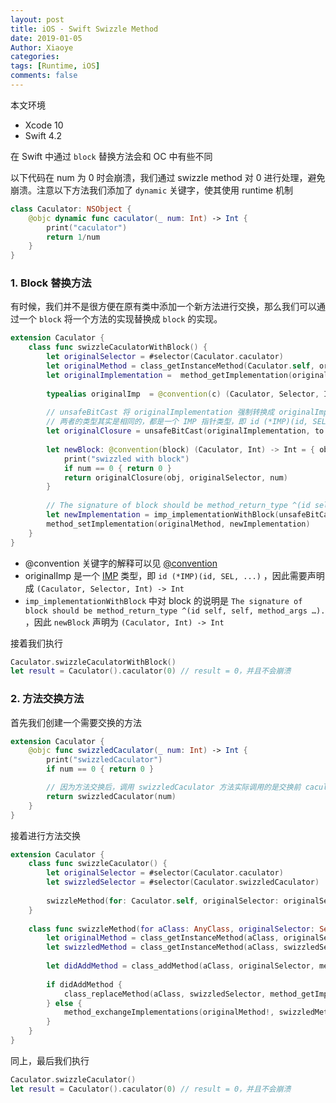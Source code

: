 ```yaml
---
layout: post
title: iOS - Swift Swizzle Method
date: 2019-01-05
Author: Xiaoye
categories: 
tags: [Runtime, iOS]
comments: false
---
```


本文环境
* Xcode 10
* Swift 4.2

在 Swift 中通过 `block` 替换方法会和 OC 中有些不同

以下代码在 num 为 0 时会崩溃，我们通过 swizzle method 对 0 进行处理，避免崩溃。注意以下方法我们添加了  `dynamic` 关键字，使其使用 runtime 机制

```swift
class Caculator: NSObject {
    @objc dynamic func caculator(_ num: Int) -> Int {
        print("caculator")
        return 1/num
    }
}
```

### 1. Block 替换方法

有时候，我们并不是很方便在原有类中添加一个新方法进行交换，那么我们可以通过一个 `block` 将一个方法的实现替换成 `block` 的实现。

```swift
extension Caculator {
    class func swizzleCaculatorWithBlock() {
        let originalSelector = #selector(Caculator.caculator)
        let originalMethod = class_getInstanceMethod(Caculator.self, originalSelector)!
        let originalImplementation =  method_getImplementation(originalMethod)
        
        typealias originalImp  = @convention(c) (Caculator, Selector, Int) -> Int
        
        // unsafeBitCast 将 originalImplementation 强制转换成 originalImp 类型
        // 两者的类型其实是相同的，都是一个 IMP 指针类型，即 id (*IMP)(id, SEL, ...)
        let originalClosure = unsafeBitCast(originalImplementation, to: originalImp.self)
        
        let newBlock: @convention(block) (Caculator, Int) -> Int = { obj, num  in
            print("swizzled with block")
            if num == 0 { return 0 }
            return originalClosure(obj, originalSelector, num)
        }
        
        // The signature of block should be method_return_type ^(id self, self, method_args …).
        let newImplementation = imp_implementationWithBlock(unsafeBitCast(newBlock, to: AnyObject.self))
        method_setImplementation(originalMethod, newImplementation)
    }
}
```

- @convention 关键字的解释可以见 [@convention](http://swift.gg/2016/05/18/swift-qa-2016-05-18/)
- originalImp 是一个 [IMP](https://developer.apple.com/documentation/objectivec/objective-c_runtime/imp?language=objc) 类型，即 `id (*IMP)(id, SEL, ...)` ，因此需要声明成 `(Caculator, Selector, Int) -> Int`
- `imp_implementationWithBlock` 中对 block 的说明是 `The signature of block should be method_return_type ^(id self, self, method_args …).` ，因此 `newBlock`  声明为 `(Caculator, Int) -> Int`



接着我们执行

```swift
Caculator.swizzleCaculatorWithBlock()
let result = Caculator().caculator(0) // result = 0，并且不会崩溃
```



### 2. 方法交换方法

首先我们创建一个需要交换的方法

```swift
extension Caculator {
    @objc func swizzledCaculator(_ num: Int) -> Int {
        print("swizzledCaculator")
        if num == 0 { return 0 }

        // 因为方法交换后，调用 swizzledCaculator 方法实际调用的是交换前 caculator 的方法
        return swizzledCaculator(num)
    }
}
```

接着进行方法交换

```swift
extension Caculator {
    class func swizzleCaculator() {
        let originalSelector = #selector(Caculator.caculator)
        let swizzledSelector = #selector(Caculator.swizzledCaculator)
        
        swizzleMethod(for: Caculator.self, originalSelector: originalSelector, swizzledSelector: swizzledSelector)
    }
    
    class func swizzleMethod(for aClass: AnyClass, originalSelector: Selector, swizzledSelector: Selector) {
        let originalMethod = class_getInstanceMethod(aClass, originalSelector)
        let swizzledMethod = class_getInstanceMethod(aClass, swizzledSelector)
        
        let didAddMethod = class_addMethod(aClass, originalSelector, method_getImplementation(swizzledMethod!), method_getTypeEncoding(swizzledMethod!))
        
        if didAddMethod {
            class_replaceMethod(aClass, swizzledSelector, method_getImplementation(originalMethod!), method_getTypeEncoding(originalMethod!))
        } else {
            method_exchangeImplementations(originalMethod!, swizzledMethod!)
        }
    }
}

```

同上，最后我们执行

```swift
Caculator.swizzleCaculator()
let result = Caculator().caculator(0) // result = 0，并且不会崩溃
```

